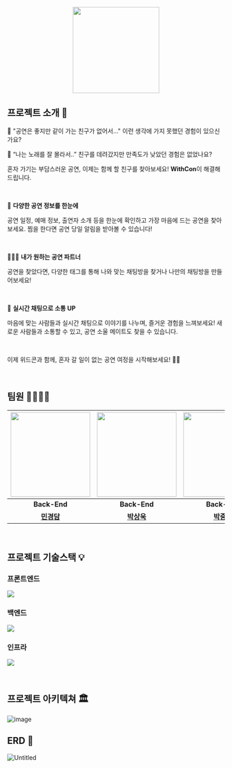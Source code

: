 <p align="middle" >
  <img width="200px;" src="https://github.com/HalfGallonTeam/.github/assets/124044861/6c8107ac-d346-4c02-a2c6-2399d746e406"/>
</p>


## 프로젝트 소개 📝

🤔 "공연은 좋지만 같이 가는 친구가 없어서..." 이런 생각에 가지 못했던 경험이 있으신가요?

🤔 “나는 노래를 잘 몰라서..”  친구를 데려갔지만 만족도가 낮았던 경험은 없었나요?

 혼자 가기는 부담스러운 공연, 이제는 함께 할 친구를 찾아보세요! **WithCon**이 해결해드립니다.
 
 <br>

👀 **다양한 공연 정보를 한눈에** <br>

공연 일정, 예매 정보, 출연자 소개 등을 한눈에 확인하고 가장 마음에 드는 공연을 찾아보세요. 찜을 한다면 공연 당일 알림을 받아볼 수 있습니다! 

<br>

🧑‍🤝‍🧑 **내가 원하는 공연 파트너** <br>

공연을 찾았다면, 다양한 태그를 통해 나와 맞는 채팅방을 찾거나 나만의 채팅방을 만들어보세요!

<br>

💬 **실시간 채팅으로 소통 UP** <br>

마음에 맞는 사람들과 실시간 채팅으로 이야기를 나누며, 즐거운 경험을 느껴보세요! 새로운 사람들과 소통할 수 있고, 공연 소울 메이트도 찾을 수 있습니다.

<br>

이제 위드콘과 함께, 혼자 갈 일이 없는 공연 여정을 시작해보세요! 🚀✨

<br>

## 팀원 👨‍👨‍👧‍👧
| <img src="https://avatars.githubusercontent.com/u/124044861?v=4" width="184" height="196"/> | <img src="https://avatars.githubusercontent.com/u/141195262?v=4" width="184" height="196"/> | <img src="https://avatars.githubusercontent.com/u/102509248?v=4" width="184" height="196"/> |<img src="https://github.com/HalfGallonTeam/.github/assets/124044861/5d3a6163-d94b-4ce9-a5c3-f9dccf7b6ea9" width="184" height="196"/>|<img src="https://avatars.githubusercontent.com/u/68311264?v=4" width="184" height="196"/>|<img src="https://avatars.githubusercontent.com/u/112704376?v=4" width="184" height="196"/>|
|:---:|:---:|:---:|:---:|:---:|:---:|
|**Back-End**|**Back-End**|**Back-End**|**Front-End**|**Back-End**|**Front-End**|
|**[민경담](https://github.com/kdmin0706)**|**[박상욱](https://github.com/sosa7753)**|**[박중후](https://github.com/wndgndi)**|**[이단비](https://github.com/bidanee)**|**[최진영](https://github.com/cchoijjinyoung)**|**[허지수](https://github.com/codingbori)**|

<br>

## 프로젝트 기술스택 💡

### 프론트엔드
<img src="https://github.com/HalfGallonTeam/.github/assets/124044861/2265c86b-43c9-46ba-8ece-6ff166f3629e"></a>

### 백엔드
<img src="https://github.com/HalfGallonTeam/.github/assets/124044861/f2a0e4b1-66d1-417b-a841-68e899349d46"></a>

### 인프라
<img src="https://github.com/HalfGallonTeam/.github/assets/124044861/5ff7bf3a-3b76-4272-9a5a-ee964ce6c736"></a>

<br>

## 프로젝트 아키텍쳐 🏛
![image](https://github.com/HalfGallonTeam/.github/assets/102509248/072d9d7b-b13e-4f6f-b3ef-0808b7280f13)


## ERD 💾 
![Untitled](https://github.com/HalfGallonTeam/.github/assets/68311264/e4bcfbcf-2098-43d8-87dc-1cc65dd3d603)

